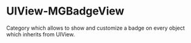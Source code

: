 UIView-MGBadgeView
==================

Category which allows to show and customize a badge on every object which inherits from UIView.
